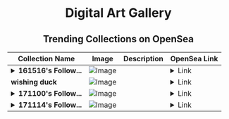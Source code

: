 <div align="center">

# Digital Art Gallery

## Trending Collections on OpenSea

| Collection Name                       | Image                                                                                     | Description                       | OpenSea Link                                                                                          |
|---------------------------------------|-------------------------------------------------------------------------------------------|-----------------------------------|--------------------------------------------------------------------------------------------------------|
| **<details><summary>161516's Follow...</summary>161516's Follower</details>** | ![Image](https://i.seadn.io/s/raw/files/19f9f090920392cc3650cbdf4361755b.png?w=500&auto=format?w=200&auto=format) |  | <details><summary>Link</summary>[161516's Follower](https://opensea.io/collection/161516-s-follower)</details> |
| **wishing duck** | ![Image](https://i.seadn.io/s/raw/files/79484c39bb97330ba5237ef6aeda3c8e.png?w=500&auto=format?w=200&auto=format) |  | <details><summary>Link</summary>[wishing duck](https://opensea.io/collection/wishing-duck-1)</details> |
| **<details><summary>171100's Follow...</summary>171100's Follower</details>** | ![Image](https://i.seadn.io/s/raw/files/19f9f090920392cc3650cbdf4361755b.png?w=500&auto=format?w=200&auto=format) |  | <details><summary>Link</summary>[171100's Follower](https://opensea.io/collection/171100-s-follower)</details> |
| **<details><summary>171114's Follow...</summary>171114's Follower</details>** | ![Image](https://i.seadn.io/s/raw/files/19f9f090920392cc3650cbdf4361755b.png?w=500&auto=format?w=200&auto=format) |  | <details><summary>Link</summary>[171114's Follower](https://opensea.io/collection/171114-s-follower)</details> |

</div>